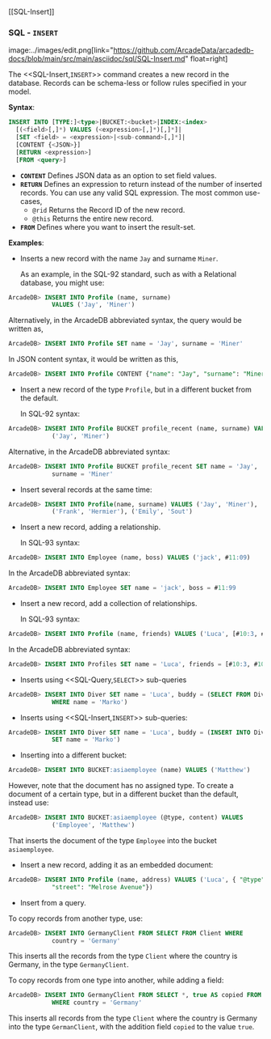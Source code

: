 [[SQL-Insert]]
### SQL - `INSERT` 
image:../images/edit.png[link="https://github.com/ArcadeData/arcadedb-docs/blob/main/src/main/asciidoc/sql/SQL-Insert.md" float=right]

The <<SQL-Insert,`INSERT`>> command creates a new record in the database.  Records can be schema-less or follow rules specified in your model.

**Syntax**:

```sql
INSERT INTO [TYPE:]<type>|BUCKET:<bucket>|INDEX:<index>
  [(<field>[,]*) VALUES (<expression>[,]*)[,]*]|
  [SET <field> = <expression>|<sub-command>[,]*]|
  [CONTENT {<JSON>}]
  [RETURN <expression>] 
  [FROM <query>]
```

- **`CONTENT`** Defines JSON data as an option to set field values.
- **`RETURN`** Defines an expression to return instead of the number of inserted records.  You can use any valid SQL expression.  The most common use-cases,
  - `@rid` Returns the Record ID of the new record.
  - `@this` Returns the entire new record.
- **`FROM`** Defines where you want to insert the result-set.

**Examples**:

- Inserts a new record with the name `Jay` and surname `Miner`.

  As an example, in the SQL-92 standard, such as with a Relational database, you might use:

```sql
ArcadeDB> INSERT INTO Profile (name, surname) 
            VALUES ('Jay', 'Miner')
```

  Alternatively, in the ArcadeDB abbreviated syntax, the query would be written as,

```sql
ArcadeDB> INSERT INTO Profile SET name = 'Jay', surname = 'Miner'
```

  In JSON content syntax, it would be written as this,

```sql
ArcadeDB> INSERT INTO Profile CONTENT {"name": "Jay", "surname": "Miner"}
```

- Insert a new record of the type `Profile`, but in a different bucket from the default.  

  In SQL-92 syntax:

```sql
ArcadeDB> INSERT INTO Profile BUCKET profile_recent (name, surname) VALUES 
            ('Jay', 'Miner')
```

Alternative, in the ArcadeDB abbreviated syntax:

```sql
ArcadeDB> INSERT INTO Profile BUCKET profile_recent SET name = 'Jay', 
            surname = 'Miner'
```

- Insert several records at the same time:

```sql
ArcadeDB> INSERT INTO Profile(name, surname) VALUES ('Jay', 'Miner'), 
            ('Frank', 'Hermier'), ('Emily', 'Sout')
```

- Insert a new record, adding a relationship.

  In SQL-93 syntax:

```sql
ArcadeDB> INSERT INTO Employee (name, boss) VALUES ('jack', #11:09)
```

  In the ArcadeDB abbreviated syntax:

```sql
ArcadeDB> INSERT INTO Employee SET name = 'jack', boss = #11:99
```

- Insert a new record, add a collection of relationships.

  In SQL-93 syntax:

```sql
ArcadeDB> INSERT INTO Profile (name, friends) VALUES ('Luca', [#10:3, #10:4])
```

  In the ArcadeDB abbreviated syntax:

```sql
ArcadeDB> INSERT INTO Profiles SET name = 'Luca', friends = [#10:3, #10:4]
```

- Inserts using <<SQL-Query,`SELECT`>> sub-queries

```sql
ArcadeDB> INSERT INTO Diver SET name = 'Luca', buddy = (SELECT FROM Diver 
            WHERE name = 'Marko')
```

- Inserts using <<SQL-Insert,`INSERT`>> sub-queries:

```sql
ArcadeDB> INSERT INTO Diver SET name = 'Luca', buddy = (INSERT INTO Diver 
            SET name = 'Marko')
```

- Inserting into a different bucket:

```sql
ArcadeDB> INSERT INTO BUCKET:asiaemployee (name) VALUES ('Matthew')
```

  However, note that the document has no assigned type.  To create a document of a certain type, but in a different bucket than the default, instead use:

```sql
ArcadeDB> INSERT INTO BUCKET:asiaemployee (@type, content) VALUES 
            ('Employee', 'Matthew')
```

  That inserts the document of the type `Employee` into the bucket `asiaemployee`.

- Insert a new record, adding it as an embedded document:

```sql
ArcadeDB> INSERT INTO Profile (name, address) VALUES ('Luca', { "@type": "d", 
            "street": "Melrose Avenue"})
```

- Insert from a query.

To copy records from another type, use:

```sql
ArcadeDB> INSERT INTO GermanyClient FROM SELECT FROM Client WHERE 
            country = 'Germany'
```

This inserts all the records from the type `Client` where the country is Germany, in the type `GermanyClient`.

To copy records from one type into another, while adding a field:

```sql
ArcadeDB> INSERT INTO GermanyClient FROM SELECT *, true AS copied FROM Client 
            WHERE country = 'Germany'
```

  This inserts all records from the type `Client` where the country is Germany into the type `GermanClient`, with the addition field `copied` to the value `true`.
